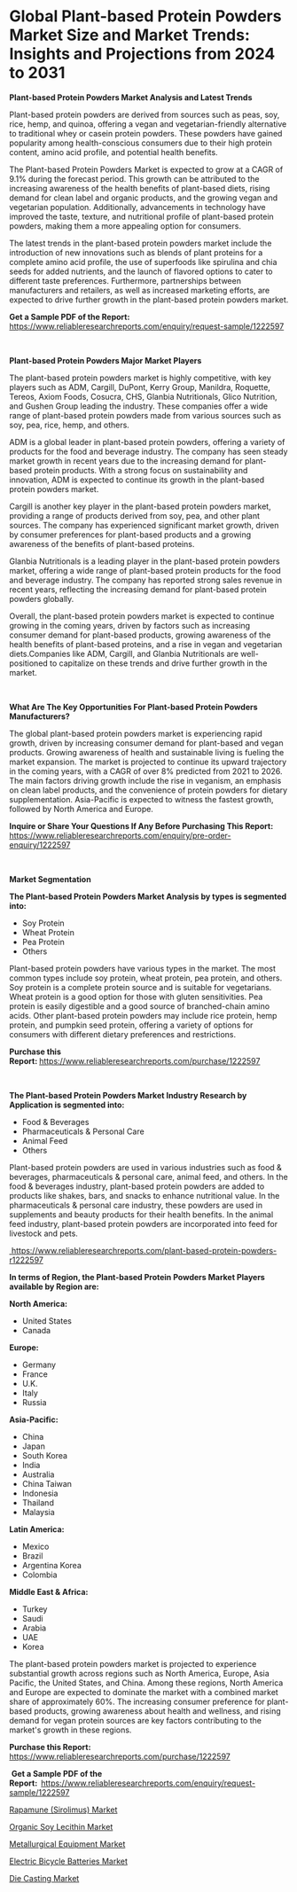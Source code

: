 <p><h1>Global Plant-based Protein Powders Market Size and Market Trends: Insights and Projections from 2024 to 2031</h1></p><p><strong>Plant-based Protein Powders Market Analysis and Latest Trends</strong></p>
<p><p>Plant-based protein powders are derived from sources such as peas, soy, rice, hemp, and quinoa, offering a vegan and vegetarian-friendly alternative to traditional whey or casein protein powders. These powders have gained popularity among health-conscious consumers due to their high protein content, amino acid profile, and potential health benefits.</p><p>The Plant-based Protein Powders Market is expected to grow at a CAGR of 9.1% during the forecast period. This growth can be attributed to the increasing awareness of the health benefits of plant-based diets, rising demand for clean label and organic products, and the growing vegan and vegetarian population. Additionally, advancements in technology have improved the taste, texture, and nutritional profile of plant-based protein powders, making them a more appealing option for consumers.</p><p>The latest trends in the plant-based protein powders market include the introduction of new innovations such as blends of plant proteins for a complete amino acid profile, the use of superfoods like spirulina and chia seeds for added nutrients, and the launch of flavored options to cater to different taste preferences. Furthermore, partnerships between manufacturers and retailers, as well as increased marketing efforts, are expected to drive further growth in the plant-based protein powders market.</p></p>
<p><strong>Get a Sample PDF of the Report:&nbsp;</strong> <a href="https://www.reliableresearchreports.com/enquiry/request-sample/1222597">https://www.reliableresearchreports.com/enquiry/request-sample/1222597</a></p>
<p>&nbsp;</p>
<p><strong>Plant-based Protein Powders Major Market Players</strong></p>
<p><p>The plant-based protein powders market is highly competitive, with key players such as ADM, Cargill, DuPont, Kerry Group, Manildra, Roquette, Tereos, Axiom Foods, Cosucra, CHS, Glanbia Nutritionals, Glico Nutrition, and Gushen Group leading the industry. These companies offer a wide range of plant-based protein powders made from various sources such as soy, pea, rice, hemp, and others.</p><p>ADM is a global leader in plant-based protein powders, offering a variety of products for the food and beverage industry. The company has seen steady market growth in recent years due to the increasing demand for plant-based protein products. With a strong focus on sustainability and innovation, ADM is expected to continue its growth in the plant-based protein powders market.</p><p>Cargill is another key player in the plant-based protein powders market, providing a range of products derived from soy, pea, and other plant sources. The company has experienced significant market growth, driven by consumer preferences for plant-based products and a growing awareness of the benefits of plant-based proteins.</p><p>Glanbia Nutritionals is a leading player in the plant-based protein powders market, offering a wide range of plant-based protein products for the food and beverage industry. The company has reported strong sales revenue in recent years, reflecting the increasing demand for plant-based protein powders globally.</p><p>Overall, the plant-based protein powders market is expected to continue growing in the coming years, driven by factors such as increasing consumer demand for plant-based products, growing awareness of the health benefits of plant-based proteins, and a rise in vegan and vegetarian diets.Companies like ADM, Cargill, and Glanbia Nutritionals are well-positioned to capitalize on these trends and drive further growth in the market.</p></p>
<p>&nbsp;</p>
<p><strong>What Are The Key Opportunities For Plant-based Protein Powders Manufacturers?</strong></p>
<p><p>The global plant-based protein powders market is experiencing rapid growth, driven by increasing consumer demand for plant-based and vegan products. Growing awareness of health and sustainable living is fueling the market expansion. The market is projected to continue its upward trajectory in the coming years, with a CAGR of over 8% predicted from 2021 to 2026. The main factors driving growth include the rise in veganism, an emphasis on clean label products, and the convenience of protein powders for dietary supplementation. Asia-Pacific is expected to witness the fastest growth, followed by North America and Europe.</p></p>
<p><strong>Inquire or Share Your Questions If Any Before Purchasing This Report:</strong> <a href="https://www.reliableresearchreports.com/enquiry/pre-order-enquiry/1222597">https://www.reliableresearchreports.com/enquiry/pre-order-enquiry/1222597</a></p>
<p>&nbsp;</p>
<p><strong>Market Segmentation</strong></p>
<p><strong>The Plant-based Protein Powders Market Analysis by types is segmented into:</strong></p>
<p><ul><li>Soy Protein</li><li>Wheat Protein</li><li>Pea Protein</li><li>Others</li></ul></p>
<p><p>Plant-based protein powders have various types in the market. The most common types include soy protein, wheat protein, pea protein, and others. Soy protein is a complete protein source and is suitable for vegetarians. Wheat protein is a good option for those with gluten sensitivities. Pea protein is easily digestible and a good source of branched-chain amino acids. Other plant-based protein powders may include rice protein, hemp protein, and pumpkin seed protein, offering a variety of options for consumers with different dietary preferences and restrictions.</p></p>
<p><strong>Purchase this Report:&nbsp;</strong><a href="https://www.reliableresearchreports.com/purchase/1222597">https://www.reliableresearchreports.com/purchase/1222597</a></p>
<p>&nbsp;</p>
<p><strong>The Plant-based Protein Powders Market Industry Research by Application is segmented into:</strong></p>
<p><ul><li>Food & Beverages</li><li>Pharmaceuticals & Personal Care</li><li>Animal Feed</li><li>Others</li></ul></p>
<p><p>Plant-based protein powders are used in various industries such as food & beverages, pharmaceuticals & personal care, animal feed, and others. In the food & beverages industry, plant-based protein powders are added to products like shakes, bars, and snacks to enhance nutritional value. In the pharmaceuticals & personal care industry, these powders are used in supplements and beauty products for their health benefits. In the animal feed industry, plant-based protein powders are incorporated into feed for livestock and pets.</p></p>
<p><a href="https://www.reliableresearchreports.com/plant-based-protein-powders-r1222597">&nbsp;https://www.reliableresearchreports.com/plant-based-protein-powders-r1222597</a></p>
<p><strong>In terms of Region, the Plant-based Protein Powders Market Players available by Region are:</strong></p>
<p>
    <p> <strong> North America: </strong>
        <ul>
            <li>United States</li>
            <li>Canada</li>
        </ul>
        </p> 
    <p> <strong> Europe: </strong>
        <ul>
            <li>Germany</li>
            <li>France</li>
            <li>U.K.</li>
            <li>Italy</li>
            <li>Russia</li>
        </ul>
        </p> 
    <p> <strong> Asia-Pacific: </strong>
        <ul>
            <li>China</li>
            <li>Japan</li>
            <li>South Korea</li>
            <li>India</li>
            <li>Australia</li>
            <li>China Taiwan</li>
            <li>Indonesia</li>
            <li>Thailand</li>
            <li>Malaysia</li>
        </ul>
        </p> 
    <p> <strong> Latin America: </strong>
        <ul>
            <li>Mexico</li>
            <li>Brazil</li>
            <li>Argentina Korea</li>
            <li>Colombia</li>
        </ul>
        </p> 
    <p> <strong> Middle East & Africa: </strong>
        <ul>
            <li>Turkey</li>
            <li>Saudi</li>
            <li>Arabia</li>
            <li>UAE</li>
            <li>Korea</li>
        </ul>
    </p>
    </p>
<p><p>The plant-based protein powders market is projected to experience substantial growth across regions such as North America, Europe, Asia Pacific, the United States, and China. Among these regions, North America and Europe are expected to dominate the market with a combined market share of approximately 60%. The increasing consumer preference for plant-based products, growing awareness about health and wellness, and rising demand for vegan protein sources are key factors contributing to the market's growth in these regions.</p></p>
<p><strong>Purchase this Report: </strong><a href="https://www.reliableresearchreports.com/purchase/1222597">https://www.reliableresearchreports.com/purchase/1222597</a></p>
<p>&nbsp;<strong>Get a Sample PDF of the Report:&nbsp;&nbsp;</strong><a href="https://www.reliableresearchreports.com/enquiry/request-sample/1222597">https://www.reliableresearchreports.com/enquiry/request-sample/1222597</a></p>
<p><strong></strong></p>
<p><p><a href="https://github.com/hzxpgedq27/Market-Research-Report-List-1/blob/main/rapamune-sirolimus-market.md">Rapamune (Sirolimus) Market</a></p><p><a href="https://www.linkedin.com/pulse/organic-soy-lecithin-market-segmentation-geographical-regions-i4f3f?trackingId=ohN53P7vSRWSvqKRsS7hSQ%3D%3D">Organic Soy Lecithin Market</a></p><p><a href="https://medium.com/@brendamoreno1988/analyzing-metallurgical-equipment-market-dynamics-and-growth-drivers-and-forecasted-for-period-from-9a9211cc7e91">Metallurgical Equipment Market</a></p><p><a href="https://www.linkedin.com/pulse/global-electric-bicycle-batteries-market-opportunities-forecast-08sme?trackingId=qhzPpra%2FQK6UD7vH8CPxqQ%3D%3D">Electric Bicycle Batteries Market</a></p><p><a href="https://medium.com/@sarahhopkins94/die-casting-market-size-is-growing-at-cagr-of-5-9-5459ac454e2f">Die Casting Market</a></p></p>